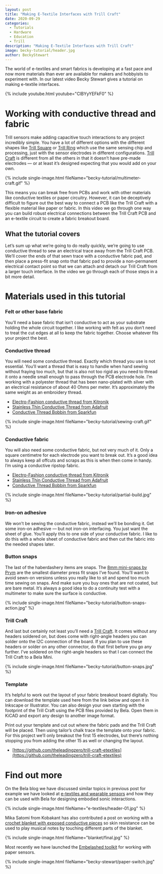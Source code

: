 ```yaml
---
layout: post
title: "Making E-Textile Interfaces with Trill Craft"
date: 2020-09-29
categories:
  - Tutorials
  - Hardware
  - Education
  - Trill
description: "Making E-Textile Interfaces with Trill Craft"
image: becky-tutorial/header.jpg
author: BeckyStewart
---
```


The world of e-textiles and smart fabrics is developing at a fast pace and now more materials than ever are available for makers and hobbyists to experiment with. In our latest video Becky Stewart gives a tutorial on making e-textile interfaces.

{% include youtube.html youtube="ClBYyYEFkF0" %}

# Working with conductive thread and fabric

Trill sensors make adding capacitive touch interactions to any project incredibly simple. You have a lot of different options with the different shapes like [Trill Square](https://shop.bela.io/collections/trill/products/trill-square) or [Trill Ring](https://shop.bela.io/collections/trill/products/trill-ring) which use the same sensing chip and processing, just with the sensor electrodes in different configurations. [Trill Craft](https://shop.bela.io/collections/trill/products/trill-craft) is different from all the others in that it doesn’t have pre-made electrodes — or at least it’s designed expecting that you would add on your own.

{% include single-image.html fileName="becky-tutorial/multimeter-craft.gif" %}

This means you can break free from PCBs and work with other materials like conductive textiles or paper circuitry. However, it can be deceptively difficult to figure out the best way to connect a PCB like the Trill Craft with a flexible material like paper or fabric. In this video we go through one way you can build robust electrical connections between the Trill Craft PCB and an e-textile circuit to create a fabric breakout board.


## What the tutorial covers

Let’s sum up what we’re going to do really quickly, we’re going to use conductive thread to sew an electrical trace away from the Trill Craft PCB. We’ll cover the ends of that sewn trace with a conductive fabric pad, and then place a press-fit snap onto that fabric pad to provide a non-permanent electrical contact point so that we can attach and detach our Trill Craft from a larger touch interface. In the video we go through each of those steps in a bit more detail.


# Materials used in this tutorial

### Felt or other base fabric

You’ll need a base fabric that isn’t conductive to act as your substrate holding the whole circuit together. I like working with felt as you don’t need to treat the cut edges at all to keep the fabric together. Choose whatever fits your project the best.

### Conductive thread

You will need some conductive thread. Exactly which thread you use is not essential. You’ll want a thread that is easy to handle when hand sewing without fraying too much, but that is also not too rigid as you need to thread it onto a needle small enough to pass through the PCB electrode hole. I’m working with a polyester thread that has been nano-plated with silver with an electrical resistance of about 40 Ohms per meter. It’s approximately the same weight as an embroidery thread.

- [Electro-Fashion conductive thread from Kitronik](https://kitronik.co.uk/collections/e-textiles-conductive-thread/products/2722-conductive-thread-50-yards-45m)
- [Stainless Thin Conductive Thread from Adafruit](https://www.adafruit.com/product/640)
- [Conductive Thread Bobbin from Sparkfun](https://www.sparkfun.com/products/13814)

{% include single-image.html fileName="becky-tutorial/sewing-craft.gif" %}

### Conductive fabric

You will also need some conductive fabric, but not very much of it. Only a square centimetre for each electrode you want to break out. It’s a good idea to always keep all offcuts and scraps as this is when then come in handy. I’m using a conductive ripstop fabric.

- [Electro-Fashion conductive thread from Kitronik](https://kitronik.co.uk/collections/e-textiles-conductive-thread/products/2722-conductive-thread-50-yards-45m)
- [Stainless Thin Conductive Thread from Adafruit](https://www.adafruit.com/product/640)
- [Conductive Thread Bobbin from Sparkfun](https://www.sparkfun.com/products/13814)

{% include single-image.html fileName="becky-tutorial/partial-build.jpg" %}

### Iron-on adhesive

We won’t be sewing the conductive fabric, instead we’ll be bonding it. Get some iron-on adhesive — but not iron-on interfacing. You just want the sheet of glue. You’ll apply this to one side of your conductive fabric. I like to do this with a whole sheet of conductive fabric and then cut the fabric into the needed shapes later.


### Button snaps

The last of the haberdashery items are snaps. The [8mm mini-snaps by Prym](https://www.prym.com/en/non-sew-press-fastener-mini-8mm-silver-coloured-390360) are the smallest diameter press fit snaps I’ve found. You’ll want to avoid sewn-on versions unless you really like to sit and spend too much time sewing on snaps. And make sure you buy ones that are not coated, but are bare metal. It’s always a good idea to do a continuity test with a multimeter to make sure the surface is conductive.

{% include single-image.html fileName="becky-tutorial/button-snaps-action.jpg" %}

### Trill Craft

And last but certainly not least you’ll need a [Trill Craft](https://shop.bela.io/products/trill-craft). It comes without any headers soldered on, but does come with right-angle headers you can solder onto the I2C connection of the board. If you plan to use these headers or solder on any other connector, do that first before you go any further. I’ve soldered on the right-angle headers so that I can connect the Trill Craft to a Bela Mini.

{% include single-image.html fileName="becky-tutorial/button-snaps.jpg" %}


### Template

It’s helpful to work out the layout of your fabric breakout board digitally. You can download the template used here from the link below and open it in Inkscape or Illustrator. You can also design your own starting with the footprint of the Trill Craft using the PCB files provided by Bela. Open them in KiCAD and export any design to another image format.

Print out your template and cut out where the fabric pads and the Trill Craft will be placed. Then using tailor’s chalk trace the template onto your fabric. For this project we’ll only breakout the first 15 electrodes, but there’s nothing stopping you from adding the other 15 as well or changing the layout.

- [https://github.com/theleadingzero/trill-craft-etextiles](https://github.com/theleadingzero/trill-craft-etextiles)


# Find out more

On the Bela blog we have discussed similar topics in previous post for example we have looked at [e-textiles and wearable sensors](https://blog.bela.io/2019/01/26/e-textiles-embodied-interaction-bela/) and how they can be used with Bela for designing embodied sonic interactions.

{% include single-image.html fileName="e-textiles/header-01.jpg" %}

Mika Satomi from Kobakant has also contributed a post on working with a [crochet blanket with exposed conductive pieces](https://blog.bela.io/2019/04/24/blanket-mika-satomi/) so skin resistance can  be used to play musical notes by touching different parts of the blanket.

{% include single-image.html fileName="blanket/final.jpg" %}

Most recently we have launched the [Embelashed toolkit](https://blog.bela.io/2020/07/31/paper-sensors-with-bela-using-embelashed/) for working with paper sensors.

{% include single-image.html fileName="becky-stewart/paper-switch.jpg" %}
